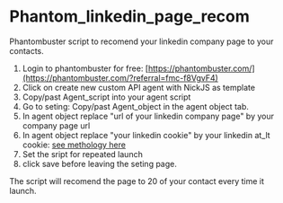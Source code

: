 # Phantom_linkedin_page_recom
Phantombuster script to recomend your linkedin company page to your contacts.

1. Login to phantombuster for free:  [https://phantombuster.com/](https://phantombuster.com/?referral=fmc-f8VgvF4)
2. Click on create new custom API agent with NickJS as template
3. Copy/past Agent_script into your agent script
4. Go to seting: Copy/past Agent_object in the agent object tab.
5. In agent object replace "url of your linkedin company page" by your company page url
6. In agent object replace "your linkedin cookie" by your linkedin at_lt cookie: [see methology here](https://help.phantombuster.com/en-us/article/how-to-get-your-cookies-manually-with-phantombuster-f17qer/)
7. Set the sript for repeated launch
8. click save before leaving the seting page.

The script will recomend the page to 20 of your contact every time it launch.
